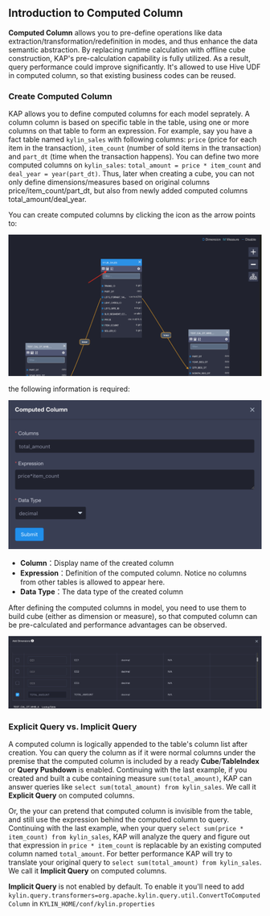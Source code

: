 

## Introduction to Computed Column


**Computed Column** allows you to pre-define operations like data extraction/transformation/redefinition in modes, and thus enhance the data semantic abstraction. By replacing runtime calculation with offline cube construction, KAP's pre-calculation capability is fully utilized. As a result, query performance could improve significantly. It's allowed to use Hive UDF in computed column, so that existing business codes can be reused.


### Create Computed Column

KAP allows you to define computed columns for each model seprately. A column column is based on specific table in the table, using one or more columns on that table to form an expression. For example, say you have a fact table named `kylin_sales` with following columns: `price` (price for each item in the transaction), `item_count` (number of sold items in the transaction) and `part_dt` (time when the transaction happens). You can define two more computed columns on `kylin_sales`: `total_amount = price * item_count` and `deal_year = year(part_dt)`. Thus, later when creating a cube, you can not only define dimensions/measures based on original columns price/item_count/part_dt, but also from newly added computed columns total_amount/deal_year.

You can create computed columns by clicking the icon as the arrow points to:

![](images/computed_column_en.1.png)


the following information is required:

![](images/computed_column_en.2.png)

+ **Column**：Display name of the created column
+ **Expression**：Definition of the computed column. Notice no columns from other tables is allowed to appear here.
+ **Data Type**：The data type of the created column

After defining the computed columns in model, you need to use them to build cube (either as dimension or measure), so that computed column can be pre-calculated and performance advantages can be observed.


![](images/computed_column_en.3.png)

### Explicit Query vs. Implicit Query

A computed column is logically appended to the table's column list after creation. You can query the column as if it were normal columns under the premise that the computed column is included by a ready **Cube**/**TableIndex** or **Query Pushdown** is enabled. Continuing with the last example, if you created and built a cube containing measure `sum(total_amount)`, KAP can answer queries like `select sum(total_amount) from kylin_sales`. We call it **Explicit Query** on computed columns. 

Or, the your can pretend that computed column is invisible from the table, and still use the expression behind the computed column to query. Continuing with the last example, when your query `select sum(price * item_count) from kylin_sales`, KAP will analyze the query and figure out that expression in `price * item_count` is replacable by an existing computed column named `total_amount`. For better performance KAP will try to translate your original query to `select sum(total_amount) from kylin_sales`. We call it **Implicit Query** on computed columns.

**Implicit Query** is not enabled by default. To enable it you'll need to add `kylin.query.transformers=org.apache.kylin.query.util.ConvertToComputedColumn` in `KYLIN_HOME/conf/kylin.properties`



